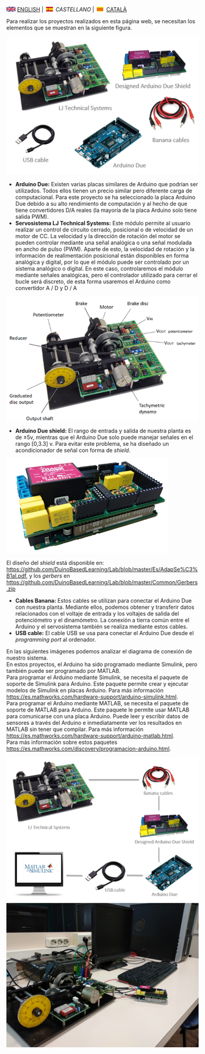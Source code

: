 <img src="en.png" alt="English"> [ENGLISH](equipment.md) | <img src="es.png" alt="Castellano"> *CASTELLANO* | <img src="ca.png" alt="Català"> [CATALÀ](equip.md)

Para realizar los proyectos realizados en esta página web, se necesitan los elementos que se muestran en la siguiente figura.

![Equipment](equipment.PNG)

<ul>
  <li><b>Arduino Due:</b> Existen varias placas similares de Arduino que podrían ser utilizados. Todos ellos tienen un precio similar pero diferente carga de computacional. Para este proyecto se ha seleccionado la placa Arduino Due debido a su alto rendimiento de computación y al hecho de que tiene convertidores D/A reales (la mayoría de la placa Arduino solo tiene salida PWM).
  </li>
  <li><b>Servosistema LJ Technical Systems:</b> Este módulo permite al usuario realizar un control de circuito cerrado, posicional o de velocidad de un motor de CC.     
    La velocidad y la dirección de rotación del motor se pueden controlar mediante una señal analógica o una señal modulada en ancho de pulso (PWM).     
    Aparte de esto, la velocidad de rotación y la información de realimentación posicional están disponibles en forma analógica y digital, por lo que el módulo puede ser controlado por un sistema analógico o digital.   En este caso, controlaremos el módulo mediante señales analógicas, pero el controlador utilizado para cerrar el bucle será discreto, de esta forma usaremos el Arduino como convertidor A / D y D / A </li>
</ul>   

![Motor](motorra2.png)

<ul>
  <li><b>Arduino Due shield:</b> El rango de entrada y salida de nuestra planta es de ±5v, mientras que el Arduino Due solo puede manejar señales en el rango [0,3.3] v. Para evitar este problema, se ha diseñado un acondicionador de señal con forma de <i>shield</i>.</li>
</ul>   

![DueShield](shield.png)

El diseño del *shield* está disponible en: <https://github.com/DuinoBasedLearning/Lab/blob/master/Es/AdapSe%C3%B1al.pdf>, y los *gerbers* en <https://github.com/DuinoBasedLearning/Lab/blob/master/Common/Gerbers.zip>


<ul>
  <li><b>Cables Banana:</b> Estos cables se utilizan para conectar el Arduino Due con nuestra planta. Mediante ellos, podemos obtener y transferir datos relacionados con el voltaje de entrada y los voltajes de salida del potenciómetro y el dinamómetro. La conexión a tierra común entre el Arduino y el servosistema también se realiza mediante estos cables.</li>
  <li><b>USB cable:</b> El cable USB se usa para conectar el Arduino Due desde el <i>programming port</i> al ordenador.</li>
</ul>  

En las siguientes imágenes podemos analizar el diagrama de conexión de nuestro sistema. <br>
En estos proyectos, el Arduino ha sido programado mediante Simulink, pero también puede ser programado por MATLAB. <br>
  Para programar el Arduino mediante Simulink, se necesita el paquete de soporte de Simulink para Arduino. Este paquete permite crear y ejecutar modelos de Simulink en placas Arduino. Para más información <https://es.mathworks.com/hardware-support/arduino-simulink.html>. <br>
 Para programar el Arduino mediante MATLAB, se necesita el paquete de soporte de MATLAB para Arduino. Este paquete le permite usar MATLAB para comunicarse con una placa Arduino. Puede leer y escribir datos de sensores a través del Arduino e inmediatamente ver los resultados en MATLAB sin tener que compilar. Para más información <https://es.mathworks.com/hardware-support/arduino-matlab.html>. <br>
  Para más información sobre estos paquetes <https://es.mathworks.com/discovery/programacion-arduino.html>.


![ConnectionDiagram](Connection.PNG)
![Desktop](desktop.jpg)
